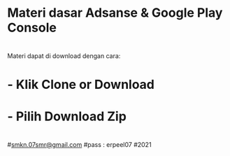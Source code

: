 # Materi dasar Adsanse & Google Play Console
#
Materi dapat di download dengan cara:
# - Klik Clone or Download 
# - Pilih Download Zip
#
#
#smkn.07smr@gmail.com
#pass : erpeel07
#2021
